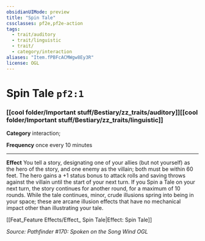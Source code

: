 ```yaml
---
obsidianUIMode: preview
title: "Spin Tale"
cssclasses: pf2e,pf2e-action
tags:
  - trait/auditory
  - trait/linguistic
  - trait/
  - category/interaction
aliases: "Item.fPBFcACMWgw8Ey3R"
license: OGL
---
```

# Spin Tale `pf2:1`

### [[cool folder/Important stuff/Bestiary/zz_traits/auditory]][[cool folder/Important stuff/Bestiary/zz_traits/linguistic]]

**Category** interaction; 




**Frequency** once every 10 minutes

* * *

**Effect** You tell a story, designating one of your allies (but not yourself) as the hero of the story, and one enemy as the villain; both must be within 60 feet. The hero gains a +1 status bonus to attack rolls and saving throws against the villain until the start of your next turn. If you Spin a Tale on your next turn, the story continues for another round, for a maximum of 10 rounds. While the tale continues, minor, crude illusions spring into being in your space; these are arcane illusion effects that have no mechanical impact other than illustrating your tale.

[[Feat_Feature Effects/Effect_ Spin Tale|Effect: Spin Tale]]

*Source: Pathfinder #170: Spoken on the Song Wind*
*OGL*